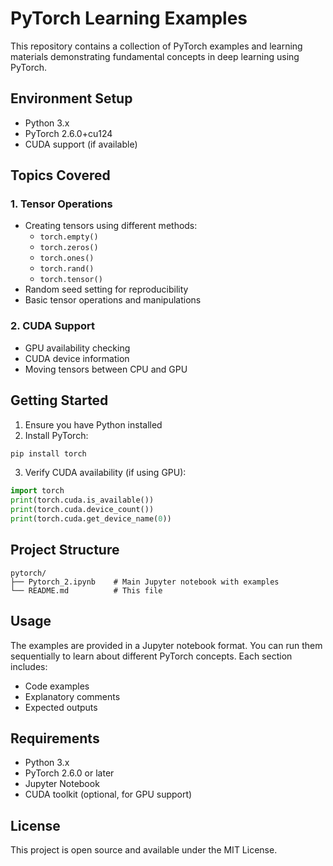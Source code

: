 # PyTorch Learning Examples

This repository contains a collection of PyTorch examples and learning materials demonstrating fundamental concepts in deep learning using PyTorch.

## Environment Setup

- Python 3.x
- PyTorch 2.6.0+cu124
- CUDA support (if available)

## Topics Covered

### 1. Tensor Operations
- Creating tensors using different methods:
  - `torch.empty()`
  - `torch.zeros()`
  - `torch.ones()`
  - `torch.rand()`
  - `torch.tensor()`
- Random seed setting for reproducibility
- Basic tensor operations and manipulations

### 2. CUDA Support
- GPU availability checking
- CUDA device information
- Moving tensors between CPU and GPU

## Getting Started

1. Ensure you have Python installed
2. Install PyTorch:
```bash
pip install torch
```

3. Verify CUDA availability (if using GPU):
```python
import torch
print(torch.cuda.is_available())
print(torch.cuda.device_count())
print(torch.cuda.get_device_name(0))
```

## Project Structure

```
pytorch/
├── Pytorch_2.ipynb    # Main Jupyter notebook with examples
└── README.md          # This file
```

## Usage

The examples are provided in a Jupyter notebook format. You can run them sequentially to learn about different PyTorch concepts. Each section includes:
- Code examples
- Explanatory comments
- Expected outputs

## Requirements

- Python 3.x
- PyTorch 2.6.0 or later
- Jupyter Notebook
- CUDA toolkit (optional, for GPU support)

## License

This project is open source and available under the MIT License. 
